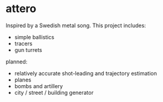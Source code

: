 attero
====

Inspired by a Swedish metal song. This project includes:
- simple ballistics
- tracers
- gun turrets

planned:
- relatively accurate shot-leading and trajectory estimation
- planes
- bombs and artillery
- city / street / building generator
